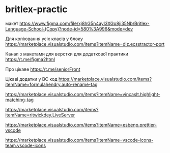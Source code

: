 # britlex-practic

макет
https://www.figma.com/file/xj8hG5n4ayl3XGo8ji35Nb/Britlex-Language-School-(Copy)?node-id=580%3A996&mode=dev

Для копіювання усіх класів у блоку
https://marketplace.visualstudio.com/items?itemName=diz.ecsstractor-port

Канал з макетами для верстки для додаткової практики https://t.me/figma2html

Про цікаве https://t.me/seniorFront

Цікаві додатки у ВС код
https://marketplace.visualstudio.com/items?itemName=formulahendry.auto-rename-tag

https://marketplace.visualstudio.com/items?itemName=vincaslt.highlight-matching-tag

https://marketplace.visualstudio.com/items?itemName=ritwickdey.LiveServer

https://marketplace.visualstudio.com/items?itemName=esbenp.prettier-vscode

https://marketplace.visualstudio.com/items?itemName=vscode-icons-team.vscode-icons
